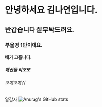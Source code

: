 # 안녕하세요 김나연입니다.

## 반갑습니다 잘부탁드려요.

### 부울경 1반이에요.

#### 배가 고픕니다.

##### 해산물 리조또

###### 꼬메꼬메쉬

알감자
![Anurag's GitHub stats](https://github-readme-stats.vercel.app/api?username=nayeonxkim&show_icons=true&theme=radical)
